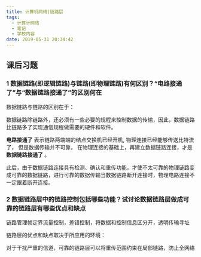 ```yaml
---
title: 计算机网络|链路层
tags:
  - 计算计网络
  - 笔记
  - 学校内容
date: 2019-05-31 20:34:42
---
```


## 课后习题

### 1 数据链路(即逻辑链路)与链路(即物理链路)有何区别？“电路接通了”与“数据链路接通了”的区别何在

数据链路与链路的区别在于：

数据链路除链路外，还必须有一些必要的规程来控制数据的传输，因此，数据链路比链路多了实现通信规程做需要的硬件和软件。

**电路接通了** 表示链路两端端的结点交换机已经开机, 物理连接已经能够传送比特流了， 但是数据传输并不可靠， 在物理连接的基础上，再建立数据链路连接，才是 **数据链路接通了** 。

此后，由于数据链路连接具有检测、确认和重传功能，才使不太可靠的物理链路变成可靠的数据链路，进行可靠的数据传输当数据链路断开连接时，物理电路连接不一定跟着断开连接。

<!-- more -->

### 2 数据链路层中的链路控制包括哪些功能？试讨论数据链路层做成可靠的链路层有哪些优点和缺点

链路管理帧定界流量控制，差错控制，将数据和控制信息区分开，透明传输寻址

链路层的优点和缺点取决于所应用的环境：

对于干扰严重的信道，可靠的链路层可以将重传范围约束在局部链路，防止全网络